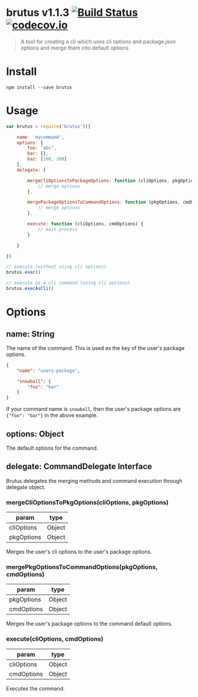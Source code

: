 # brutus v1.1.3 [![Build Status](https://travis-ci.org/kt3k/brutus.svg)](https://travis-ci.org/kt3k/brutus) [![codecov.io](https://codecov.io/github/kt3k/brutus/coverage.svg?branch=master)](https://codecov.io/github/kt3k/brutus?branch=master)

> A tool for creating a cli which uses cli options and package.json options and merge them into default options

# Install

```
npm install --save brutus
```

# Usage

```js
var brutus = require('brutus')({

    name: 'mycommand',
    options: {
        foo: "abc",
        bar: {},
        baz: [100, 200]
    },
    delegate: {

        mergeCliOptionsToPackageOptions: function (cliOptions, pkgOptions) {
            // merge options
        },

        mergePackageOptionsToCommandOptions: function (pkgOptions, cmdOptions) {
            // merge options
        },

        execute: function (cliOptions, cmdOptions) {
            // main process
        }

    }

})

// execute (without using cli options)
brutus.exec()

// execute as a cli command (using cli options)
brutus.execAsCli()
```

# Options

## name: String

The name of the command. This is used as the key of the user's package options.

```json
{
    "name": "users-package",

    "snowball": {
        "foo": "bar"
    }
}
```

If your command name is `snowball`, then the user's package options are `{"foo": "bar"}` in the above example.

## options: Object

The default options for the command.

## delegate: CommandDelegate Interface

Brutus delegates the merging methods and command execution through delegate object.

### mergeCliOptionsToPkgOptions(cliOptions, pkgOptions)

param      | type
-----------|-----
cliOptions | Object
pkgOptions | Object

Merges the user's cli options to the user's package options.

### mergePkgOptionsToCommandOptions(pkgOptions, cmdOptions)

param      | type
-----------|-----
pkgOptions | Object
cmdOptions | Object

Merges the user's package options to the command default options.

### execute(cliOptions, cmdOptions)

param      | type
-----------|-----
cliOptions | Object
cmdOptions | Object

Executes the command.
